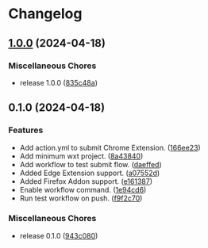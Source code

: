 # Changelog

## [1.0.0](https://github.com/ryohidaka/wxt-submit/compare/v0.1.0...v1.0.0) (2024-04-18)


### Miscellaneous Chores

* release 1.0.0 ([835c48a](https://github.com/ryohidaka/wxt-submit/commit/835c48ad39cec53c34fb8912def46b0903127855))

## 0.1.0 (2024-04-18)


### Features

* Add action.yml to submit Chrome Extension. ([166ee23](https://github.com/ryohidaka/wxt-submit/commit/166ee236254e0df443392c2c9aae8a61e0d83d59))
* Add minimum wxt project. ([8a43840](https://github.com/ryohidaka/wxt-submit/commit/8a4384056fae456533dd4f549df79ff8342a3d0d))
* Add workflow to test submit flow. ([daeffed](https://github.com/ryohidaka/wxt-submit/commit/daeffedcd260bf2459216a881b3975491cc66adf))
* Added Edge Extension support. ([a07552d](https://github.com/ryohidaka/wxt-submit/commit/a07552da84c813a1d11ee8cf2eaaa65f6d321854))
* Added Firefox Addon support. ([e161387](https://github.com/ryohidaka/wxt-submit/commit/e161387ec22e80dacfd983049d917d4f669e605b))
* Enable workflow command. ([1e94cd6](https://github.com/ryohidaka/wxt-submit/commit/1e94cd67b15620de44e3cc88cc0c560b2c6e3976))
* Run test workflow on push. ([f9f2c70](https://github.com/ryohidaka/wxt-submit/commit/f9f2c709030b7833928a619d4fc9c8db337b285e))


### Miscellaneous Chores

* release 0.1.0 ([943c080](https://github.com/ryohidaka/wxt-submit/commit/943c0806f9b8bce4351b6285103095d73a33f00c))

